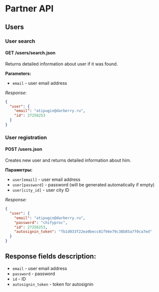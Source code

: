 Partner API
===========

Users
------------

### User search

#### GET /users/search.json

Returns detailed information about user if it was found.

**Parameters:**

- ``email`` - user email address

*Response:*

```json
{
  "user": {
    "email": "atipugin@darberry.ru",
    "id": 27256253
  }
}
```


### User registration

#### POST /users.json

Creates new user and returns detailed information about him.

**Параметры:**

- ``user[email]`` - user email address
- ``user[password]`` - password (will be generated automatically if empty)
- ``user[city_id]`` - user city ID

*Response:*

```json
{
  "user": {
    "email": "atipugin@darberry.ru",
    "password": "chifyproc",
    "id": 27256253,
    "autosignin_token": "fb1d033f22ea9becc81f94e79c38b85a7f0ca7ed"
  }
}
```


Response fields description:
---------------------------------

- ``email`` - user email address
- ``password`` - password
- ``id`` - ID
- ``autosignin_token`` - token for autosignin